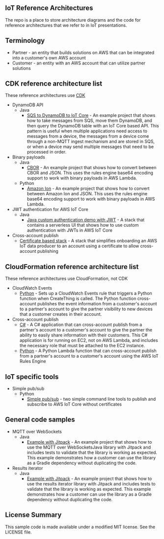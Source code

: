## IoT Reference Architectures

The repo is a place to store architecture diagrams and the code for reference architectures that we refer to in IoT
presentations.

## Terminology

- Partner - an entity that builds solutions on AWS that can be integrated into a customer's own AWS account
- Customer - an entity with an AWS account that can utilize partner solutions

## CDK reference architecture list

These reference architectures use [CDK](https://aws.amazon.com/cdk/)

- DynamoDB API
    - Java
        - [SQS to DynamoDB to IoT Core](dynamodb-api/java) - An example project that shows how to take messages from
          SQS, move them DynamoDB, and then query the DynamoDB table with an IoT Core based API. This pattern is useful
          when multiple applications need access to messages from a device, the messages from a device come through a
          non-MQTT ingest mechanism and are stored in SQS, or when a device may send multiple messages that need to be
          processed in order.
- Binary payloads
    - Java
        - [CBOR](cbor-stack) - An example project that shows how to convert between CBOR and JSON. This uses
          the rules engine base64 encoding support to work with binary payloads in AWS Lambda.
    - Python
        - [Amazon Ion](amazon-ion-stack) - An example project that shows how to convert between Amazon Ion and
          JSON. This uses the rules engine base64 encoding support to work with binary payloads in AWS Lambda.
- JWT authentication for AWS IoT Core
    - Java
        - [Java custom authentication demo with JWT](serverless-ui/jwt-stack) - A stack that contains a serverless UI
          that shows how to use custom authentication with JWTs in AWS IoT Core
- Cross-account publish
    - [Certificate based stack](cross-account-publish/certificate-based-stack) - A stack that simplifies onboarding an
      AWS IoT data producer to an account using a certificate to allow cross-account publishing

## CloudFormation reference architecture list

These reference architectures use CloudFormation, not CDK

- CloudWatch Events
    - [Python](cloudwatch-events/python) - Sets up a CloudWatch Events rule that triggers a Python function when
      CreateThing is called. The Python function cross-account publishes the event information from a customer's account
      to a partner's account to give the partner visibility to new devices that a customer creates in their account.
- Cross-account publish
    - [C#](cross-account-publish/c-sharp) - A C# application that can cross-account publish from a partner's account to
      a customer's account to give the partner the ability to easily share information with their customers. This C#
      application is for running on EC2, not on AWS Lambda, and includes the necessary role that must be attached to the
      EC2 instance.
    - [Python](cross-account-publish/python) - A Python Lambda function that can cross-account publish from a partner's
      account to a customer's account using the AWS IoT Rules Engine

## IoT specific tools

- Simple pub/sub
    - Python
        - [Simple pub/sub](tools/simple-pub-sub) - two simple command line tools to publish and subscribe to AWS IoT
          Core without certificates

## General code samples

- MQTT over WebSockets
    - Java
        - [Example with Jitpack](mqtt-over-websockets-jitpack) - An example project that shows how to use the MQTT over
          WebSocketsJava library with Jitpack and includes tests to validate that the library is working as expected.
          This example demonstrates how a customer can use the library as a Gradle dependency without duplicating the
          code.
- Results iterator
    - Java
        - [Example with Jitpack](results-iterator-jitpack) - An example project that shows how to use the results
          iterator library with Jitpack and includes tests to validate that the library is working as expected. This
          example demonstrates how a customer can use the library as a Gradle dependency without duplicating the code.

## License Summary

This sample code is made available under a modified MIT license. See the LICENSE file.
